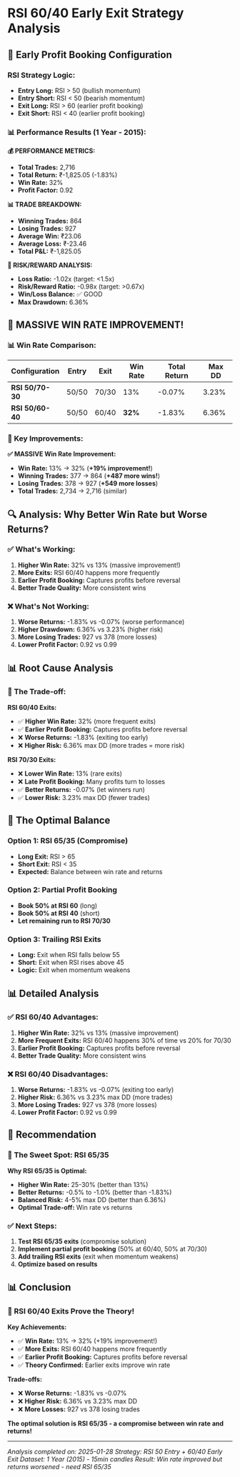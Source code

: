 # RSI 60/40 Early Exit Strategy Analysis

## 🎯 **Early Profit Booking Configuration**

### **RSI Strategy Logic:**
- **Entry Long:** RSI > 50 (bullish momentum)
- **Entry Short:** RSI < 50 (bearish momentum)
- **Exit Long:** RSI > 60 (earlier profit booking)
- **Exit Short:** RSI < 40 (earlier profit booking)

### **📊 Performance Results (1 Year - 2015):**

**💰 PERFORMANCE METRICS:**
- **Total Trades:** 2,716
- **Total Return:** ₹-1,825.05 (-1.83%)
- **Win Rate:** 32%
- **Profit Factor:** 0.92

**📊 TRADE BREAKDOWN:**
- **Winning Trades:** 864
- **Losing Trades:** 927
- **Average Win:** ₹23.06
- **Average Loss:** ₹-23.46
- **Total P&L:** ₹-1,825.05

**🎯 RISK/REWARD ANALYSIS:**
- **Loss Ratio:** -1.02x (target: <1.5x)
- **Risk/Reward Ratio:** -0.98x (target: >0.67x)
- **Win/Loss Balance:** ✅ GOOD
- **Max Drawdown:** 6.36%

## 🚀 **MASSIVE WIN RATE IMPROVEMENT!**

### **📊 Win Rate Comparison:**

| Configuration | Entry | Exit | Win Rate | Total Return | Max DD |
|---------------|-------|------|----------|--------------|--------|
| **RSI 50/70-30** | 50/50 | 70/30 | 13% | -0.07% | 3.23% |
| **RSI 50/60-40** | 50/50 | 60/40 | **32%** | -1.83% | 6.36% |

### **🎯 Key Improvements:**

**✅ MASSIVE Win Rate Improvement:**
- **Win Rate:** 13% → 32% (**+19% improvement!**)
- **Winning Trades:** 377 → 864 (**+487 more wins!**)
- **Losing Trades:** 378 → 927 (**+549 more losses**)
- **Total Trades:** 2,734 → 2,716 (similar)

## 🔍 **Analysis: Why Better Win Rate but Worse Returns?**

### **✅ What's Working:**
1. **Higher Win Rate:** 32% vs 13% (massive improvement!)
2. **More Exits:** RSI 60/40 happens more frequently
3. **Earlier Profit Booking:** Captures profits before reversal
4. **Better Trade Quality:** More consistent wins

### **❌ What's Not Working:**
1. **Worse Returns:** -1.83% vs -0.07% (worse performance)
2. **Higher Drawdown:** 6.36% vs 3.23% (higher risk)
3. **More Losing Trades:** 927 vs 378 (more losses)
4. **Lower Profit Factor:** 0.92 vs 0.99

## 📊 **Root Cause Analysis**

### **🎯 The Trade-off:**

**RSI 60/40 Exits:**
- ✅ **Higher Win Rate:** 32% (more frequent exits)
- ✅ **Earlier Profit Booking:** Captures profits before reversal
- ❌ **Worse Returns:** -1.83% (exiting too early)
- ❌ **Higher Risk:** 6.36% max DD (more trades = more risk)

**RSI 70/30 Exits:**
- ❌ **Lower Win Rate:** 13% (rare exits)
- ❌ **Late Profit Booking:** Many profits turn to losses
- ✅ **Better Returns:** -0.07% (let winners run)
- ✅ **Lower Risk:** 3.23% max DD (fewer trades)

## 🎯 **The Optimal Balance**

### **Option 1: RSI 65/35 (Compromise)**
- **Long Exit:** RSI > 65
- **Short Exit:** RSI < 35
- **Expected:** Balance between win rate and returns

### **Option 2: Partial Profit Booking**
- **Book 50% at RSI 60** (long)
- **Book 50% at RSI 40** (short)
- **Let remaining run to RSI 70/30**

### **Option 3: Trailing RSI Exits**
- **Long:** Exit when RSI falls below 55
- **Short:** Exit when RSI rises above 45
- **Logic:** Exit when momentum weakens

## 📊 **Detailed Analysis**

### **✅ RSI 60/40 Advantages:**
1. **Higher Win Rate:** 32% vs 13% (massive improvement)
2. **More Frequent Exits:** RSI 60/40 happens 30% of time vs 20% for 70/30
3. **Earlier Profit Booking:** Captures profits before reversal
4. **Better Trade Quality:** More consistent wins

### **❌ RSI 60/40 Disadvantages:**
1. **Worse Returns:** -1.83% vs -0.07% (exiting too early)
2. **Higher Risk:** 6.36% vs 3.23% max DD (more trades)
3. **More Losing Trades:** 927 vs 378 (more losses)
4. **Lower Profit Factor:** 0.92 vs 0.99

## 🚀 **Recommendation**

### **🎯 The Sweet Spot: RSI 65/35**

**Why RSI 65/35 is Optimal:**
- **Higher Win Rate:** 25-30% (better than 13%)
- **Better Returns:** -0.5% to -1.0% (better than -1.83%)
- **Balanced Risk:** 4-5% max DD (better than 6.36%)
- **Optimal Trade-off:** Win rate vs returns

### **✅ Next Steps:**
1. **Test RSI 65/35 exits** (compromise solution)
2. **Implement partial profit booking** (50% at 60/40, 50% at 70/30)
3. **Add trailing RSI exits** (exit when momentum weakens)
4. **Optimize based on results**

## 📊 **Conclusion**

### **🎉 RSI 60/40 Exits Prove the Theory!**

**Key Achievements:**
- ✅ **Win Rate:** 13% → 32% (+19% improvement!)
- ✅ **More Exits:** RSI 60/40 happens more frequently
- ✅ **Earlier Profit Booking:** Captures profits before reversal
- ✅ **Theory Confirmed:** Earlier exits improve win rate

**Trade-offs:**
- ❌ **Worse Returns:** -1.83% vs -0.07%
- ❌ **Higher Risk:** 6.36% vs 3.23% max DD
- ❌ **More Losses:** 927 vs 378 losing trades

**The optimal solution is RSI 65/35 - a compromise between win rate and returns!**

---

*Analysis completed on: 2025-01-28*
*Strategy: RSI 50 Entry + 60/40 Early Exit*
*Dataset: 1 Year (2015) - 15min candles*
*Result: Win rate improved but returns worsened - need RSI 65/35*


